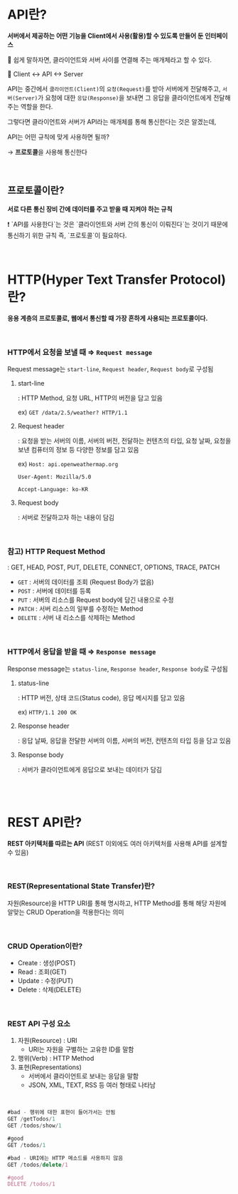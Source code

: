# API란?

**서버에서 제공하는 어떤 기능을 Client에서 사용(활용)할 수 있도록 만들어 둔 인터페이스**

🤔 쉽게 말하자면, 클라이언트와 서버 사이를 연결해 주는 매개체라고 할 수 있다.

<aside>
📌 Client ↔ API ↔ Server

</aside>

API는 중간에서 `클라이언트(Client)`의 `요청(Request)`를 받아 서버에게 전달해주고, `서버(Server)`가 요청에 대한 `응답(Response)`을 보내면 그 응답을 클라이언트에게 전달해주는 역할을 한다.

그렇다면 클라이언트와 서버가 API라는 매개체를 통해 통신한다는 것은 알겠는데,

API는 어떤 규칙에 맞게 사용하면 될까?

→ **프로토콜**을 사용해 통신한다

<br/>

## 프로토콜이란?

**서로 다른 통신 장비 간에 데이터를 주고 받을 때 지켜야 하는 규칙** 

<aside>
❗ `API를 사용한다`는 것은 `클라이언트와 서버 간의 통신이 이뤄진다`는 것이기 때문에 통신하기 위한 규칙 즉, `프로토콜`이 필요하다.

</aside>

<br/>
<br/>

# HTTP(Hyper Text Transfer Protocol)란?

**응용 계층의 프로토콜로, 웹에서 통신할 때 가장 흔하게 사용되는 프로토콜이다.**

<br/>

### HTTP에서 요청을 보낼 때 ⇒ `Request message`

Request message는 `start-line`, `Request header`, `Request body`로 구성됨

1. start-line
    
    : HTTP Method, 요청 URL, HTTP의 버전을 담고 있음
    
    ex) `GET /data/2.5/weather? HTTP/1.1`
    

1. Request header
    
    : 요청을 받는 서버의 이름, 서버의 버전, 전달하는 컨텐츠의 타입, 요청 날짜, 요청을 보낸 컴퓨터의 정보 등 다양한 정보를 담고 있음
    
    ex) `Host: api.openweathermap.org`
    
     `User-Agent: Mozilla/5.0`
    
     `Accept-Language: ko-KR`
    
2. Request body
    
    : 서버로 전달하고자 하는 내용이 담김
    
<br/>

### 참고) HTTP Request Method

: GET, HEAD, POST, PUT, DELETE, CONNECT, OPTIONS, TRACE, PATCH

- `GET` : 서버의 데이터를 조회 (Request Body가 없음)
- `POST` : 서버에 데이터를 등록
- `PUT` : 서버의 리소스를 Request body에 담긴 내용으로 수정
- `PATCH` : 서버 리소스의 일부를 수정하는 Method
- `DELETE` : 서버 내 리소스를 삭제하는 Method

<br/>

### HTTP에서 응답을 받을 때 ⇒ `Response message`

Response message는 `status-line`, `Response header`, `Response body`로 구성됨

1. status-line
    
    : HTTP 버전, 상태 코드(Status code), 응답 메시지를 담고 있음
    
    ex) `HTTP/1.1 200 OK`
    
2. Response header
    
    : 응답 날짜, 응답을 전달한 서버의 이름, 서버의 버전, 컨텐츠의 타입 등을 담고 있음
    
3. Response body
    
    : 서버가 클라이언트에게 응답으로 보내는 데이터가 담김
    
<br/>
<br/>

# REST API란?

**REST 아키텍처를 따르는 API** (REST 이외에도 여러 아키텍처를 사용해 API를 설계할 수 있음)

<br/>

### REST(Representational State Transfer)란?

자원(Resource)을 HTTP URI를 통해 명시하고, HTTP Method를 통해 해당 자원에 알맞는 CRUD Operation을 적용한다는 의미 

<br/>

### CRUD Operation이란?

- Create : 생성(POST)
- Read : 조회(GET)
- Update : 수정(PUT)
- Delete : 삭제(DELETE)

<br/>

### REST API 구성 요소

1. 자원(Resource) : URI
    - URI는 자원을 구별하는 고유한 ID를 말함
2. 행위(Verb) : HTTP Method
3. 표현(Representations)
    - 서버에서 클라이언트로 보내는 응답을 말함
    - JSON, XML, TEXT, RSS 등 여러 형태로 나타남
  
<br/>

```jsx
#bad - 행위에 대한 표현이 들어가서는 안됨
GET /getTodos/1
GET /todos/show/1

#good
GET /todos/1
```

```jsx
#bad - URI에는 HTTP 메소드를 사용하지 않음
GET /todos/delete/1

#good
DELETE /todos/1
```
